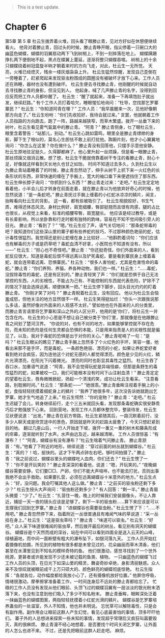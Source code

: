 > This is a test update.
# Chapter 6

第5章 第 5 章
杜云生拨弄着火堆，回头看了眼滕止青，见对方好似在休憩便继续看火。
他背对着滕止青，回过头的时候，滕止青睁开眼，指尖停着一只碗口大的幽蓝色蝴蝶，蝴蝶的羽翼扇动两下飞到树梢上，不到一刻摔落在地上。
蝴蝶蹒跚挣扎两下便倒地不起，黑点在蝶翼上蔓延，逐渐将整只蝴蝶吞噬。
树梢上的十余只蝴蝶绕着树冠盘旋半晌才朝着来时的方向飞走，对此，杜云生一无所觉。
天亮，火堆已经熄灭，残余一缕灰烟袅袅上升。
杜云生猛然惊醒，发现自己歪倒在一旁睡着了，赶紧爬起来发现驱虫粉围成的圆圈没有被破坏才放下心来。工作人员还在熟睡，器材也没有遭到破坏。
杜云生便去寻找滕止青，他刚醒的时候就自动去寻找滕止青的身影，但没见到人。
他起身，喊了几声滕止青的名字，没得到回应反而把工作人员都吵醒了。
杜云生：“醒了就起来，准备一下再填饱肚子就出发，继续赶路。”
有个工作人员打着哈欠，睡眼惺忪地询问：“杜导，您找那乞罗寨寨民？”
杜云生：“你知道阿青在哪？”
工作人员：“我早晨醒来一次，见他好像朝那方向走了。”
杜云生吩咐：“你们先收拾好，我待会就过来。”
言罢，他就朝着工作人员指路的方向跑去，跑了一阵，路越来越狭窄，而草木繁盛。拨开一丛垂下来的树叶，杜云生看见雾气氤氲中的滕止青。
“阿青？”
滕止青侧身，乜了眼杜云生，眼里含着警告：“站那儿，别动。”
杜云生心跳如雷鸣，眼里全是滕止青缥缈的身影，脚下生了根似的，莫名心生胆怯不敢上前打扰他。踟蹰片刻，他才小心翼翼地询问：“你怎么在这里？你在做什么？”
滕止青没有回答他，只摆手示意他安静。
杜云生原地驻足挺久，久得脚都麻了。他心里升起一丝烦躁，但是看一眼滕止青，那丝烦躁又烟消云散。想了想，杜云生干脆就倚靠着树干专注的看滕止青，耐心十足，好像就这样看到天长地久也甘之如饴。
时间不知道过去多久，久到杜云生以为滕止青站着睡着了的时候，滕止青忽然动了，伸手从树干上抓下来一火红色的长条形状的东西，非常快速的缠在了手腕上，宽大的袖口垂下来便遮挡住了那东西。
杜云生伸长脖子询问：“你抓到什么东西？”
滕止青走过来：“走吧。”
杜云生定定地看着他，小半会儿后才转身在前面走着，就在滕止青以为他放弃好奇心的时候，他忽然说道：“是一条蛇吧。”
滕止青抚过手腕上缠着的小红蛇冰凉凉的鳞片，闻言，抬眸看向杜云生的背影。
这一看，都有些被吸引了。
杜云生相貌姣好，书生气质，难得还体态风流。身材比例好，肩宽细腰，臀部挺翘而且很有肉感，腿的占比也很长，从视觉上来看，标准的细腰窄臀，肩宽腿长。
他应该是经过教导，或是有长辈影响，所以坐卧靠和行走时都有独特的韵味，容易在不知不觉间吸引旁人的目光。
滕止青：“看到了？”
“嗯。”杜云生应了声，语气关切地问：“那条蛇带毒的吧？我知道你们这些深山里的寨子都有些养蛇的技巧，不过那种颜色艳丽的蛇，估计毒性很猛烈。我觉得还是别让蛇缠在身上比较好……”他斟酌着词句：“你们应该也有解毒的方子或是药草吧？毒蛇血清不好拿，小医院也不知道有没有，所以——”
杜云生：“担心也不奇怪吧。”
滕止青：“你还挺奇怪。你们外面来的人，看到蛇反应很大，知道是毒蛇后恨不得远离以及铲死毒蛇。要是看到寨民身上缠着毒蛇，就会连带着远离、恐惧寨民。”
杜云生：“很多人害怕蛇，尤其是危害性命的毒蛇。”
滕止青：“你们养狗、养猫，养各种动物，我们也一样。”
杜云生：“……毒蛇，没拔除毒性的毒蛇，还是有区别的。”
滕止青轻笑了声：“你们就是恐惧于自己无法掌控的东西，人的劣根性，不能占为己有、不能控制的东西就代表危险，铲除不了的情况下就会选择远离，顺便抹黑一把。”
杜云生停下脚步，回头目光灼灼的盯着滕止青。
“你刚才笑了对吗？”
滕止青睨着杜云生，没有回应。
他以为杜云生会恼羞成怒，但他关注的地方显然很不一样。
杜云生笑得挺灿烂：“你头一次跟我说那么多话，虽然好像对外面来的人观感不太好。”
譬如他也在外面来的人的分类里，而滕止青言语里将乞罗寨和深山之外的人区分开，他用的是‘你们’，将杜云生一并包含在内。
杜云生的小心思是不想让自己被分类于‘你们’里，那就像是在他跟滕止青之间划了楚河汉界。
“你说的对，也有不对的地方，如果能够掌控就不存在危险，而未知的危险是任何生灵都会恐惧的本能，只是用来指责是人的劣根性就是偏见了。以及，我对于毒蛇的恐惧是出于对你的关心。”
滕止青呢喃了一句：“是吗？”
杜云生眼尖的瞧见了滕止青手腕上忽然多了个火红色的手环，笑容一僵，他看出来那不是手环，而是毒蛇。
一条颜色艳丽、漂亮的小蛇，如果让养蛇爱好者看到绝对会疯狂，因为连他这个对蛇无感的人都觉得漂亮。颜色是少见的火红，鳞片光滑漂亮，在阳光下闪着微光。
漂亮的同时也彰显其毒性之猛烈。
杜云生吞了吞口水，加重语气说道：“阿青，我不会觉得玩蛇是异端怪癖，但那是条野生的毒性猛烈的蛇，如果被咬一口，我们可能根本没有时间下山注射血清！”
滕止青定定的望着杜云生，唇角微微掀起，扬起一个清浅的笑，成功让杜云生看呆。
“注意看路，别耽搁时间。”
杜云生：“那条蛇——”
“她很乖。”滕止青垂眸注视着手腕上的小蛇，食指轻轻抚摸着细蛇身上的鳞片：“我养了她很多年，这次没告诉她就跑出乞罗寨，她才生气地追了上来。”
杜云生愕然：“你的宠物？”
滕止青：“走吧。”
杜云生迟疑了会儿，转身继续前行，走个三五米就回头看，发现那条毒蛇确实很安静乖巧后才勉强放下心来。
回到营地，发现工作人员都休整完毕，整装待发，杜云生见状便说道：“出发。”
滕止青在前方带路，杜云生紧随其后，一路沉默着前行，没多少人聊天或是欣赏途中的景色，原因就是昨天的赶路太疲惫了，今天只想赶紧到目的地。
翻过几座山后，一行人开始走下坡，拨开一重又一重的树木和藤条形成的帘幕，逐渐就听到了水声。水声由远及近，越来越清晰。
工作人员很惊喜：“有瀑布？！”
“阿青，蝴蝶谷有没有瀑布？”杜云生喘着气问滕止青。
滕止青颔首：“有。”他看了下附近的地形，继续说道：“穿过前面的树丛就到蝴蝶谷。”
杜云生：“真的？！哈，挺快的。这才下午两点钟左右吧，够时间拍摄了。”
滕止青：“我之前说过，蝴蝶谷里头的蝴蝶吃人血肉，你们还去？”
杜云生愣了一下：“你不是开玩笑的？”
滕止青深深的看着他，说道：“嗯，开玩笑的。”
“夜晚蝴蝶谷需要安静，它们要□□、产卵，你们不能大声喧哗，也不能去打扰，否则出事我绝不会出手救助。如果要扎营，必须在远离蝴蝶谷十米意外的地方。”
杜云生点头：“好，没问题。我会叮嘱其他人这么做。”
滕止青：“之前买的驱虫粉还剩下多少？”
杜云生扭头大声询问：“驱虫粉还剩多少？”
有人回答：“剩一半。”
滕止青眉头微蹙：“少了。”
杜云生：“扎营住一晚，晚上的时候我们安装摄像头，不让人靠近，捕捉一天一夜的镜头应该是足够了。剩下一半的驱虫粉……算下来应该是可以支撑我们回到乞罗寨。”
滕止青：“进蝴蝶谷也需要驱虫粉。”
杜云生愣了下：“……不用吧。”
滕止青忽然停下来，指着附近一丛很普通且有难闻气味的草说道：“采一丛挂在身上。”
杜云生：“这是驱虫草吗？”
滕止青：“味道可以驱虫。”
杜云生：“好吧。”
众人采下味道很难闻的驱虫草，然后拨开最后的树丛，看见别有洞天的蝴蝶谷。
蝴蝶谷是个天然而成的深谷，站在中间可以看到四面全是送入云天的山峰，绿植遍地，而中间一面断壁有粗大的瀑布坠下，如银河落九天。
工作人员开始扛着摄像机拍摄，所见到的植物有很多都是未曾见过的，花朵幽丽而草木清香，他们甚至在水潭里见到不知名的模样奇特的鱼。
他们很激动，感觉寻找到了一个世外桃源，更甚者或许能发现不少还未被记载的鱼类、植物。
一只幽蓝色的蝴蝶飞过工作人员的头顶，在日光下如深山里的精灵，舞姿奇妙卓绝，身影清丽魅惑。众人来不及惊叹就被眼前成千上万只硕大的、颜色鲜亮的蝴蝶彻底惊艳。
杜云生指挥：“各就各位，动作幅度都给我放小心了，还有摄像机放好位置。”
他屏住呼吸，情绪很激动，摩拳擦掌准备着工作，一时间连身后不远处的滕止青都给忘了。
忙碌的工作人员没有发现从他们眼前、头顶飞过的蝴蝶羽翼有一层淡淡的银光粉末洒落下来，也没有注意到他们吸入了多少不知名粉末。
滕止青垂眸，眼眸深处泛着一抹幽蓝色的蝴蝶图案，两指轻轻抚摸着小红蛇光滑的鳞片。
蝴蝶谷是乞罗寨培养蛊虫的一处温室，外人不知情，他也并未明说。
忘忧草可以解除毒性，只是会有副作用。副作用会让眼前这群人产生幻觉，看见心底最害怕的事情，顶多吓吓他们。
寨子外的人总想进来探索一些未知的事情，发现超乎常理后又疯狂叫嚣要毁灭，真的很麻烦。
滕止青漫不经心地想着，是否要找个时间关闭乞罗寨，让外面的人怎么也进不来。
不过，还是先把眼前这群人赶走吧。
麻烦。
